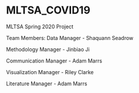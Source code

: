 # MLTSA_COVID19
MLTSA Spring 2020 Project

Team Members:
Data Manager - Shaquann Seadrow

Methodology Manager - Jinbiao Ji

Communication Manager - Adam Marrs

Visualization Manager - Riley Clarke

Literature Manager - Adam Marrs
